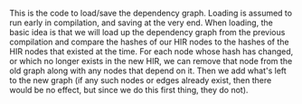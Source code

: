 This is the code to load/save the dependency graph. Loading is assumed
to run early in compilation, and saving at the very end. When loading,
the basic idea is that we will load up the dependency graph from the
previous compilation and compare the hashes of our HIR nodes to the
hashes of the HIR nodes that existed at the time. For each node whose
hash has changed, or which no longer exists in the new HIR, we can
remove that node from the old graph along with any nodes that depend
on it. Then we add what's left to the new graph (if any such nodes or
edges already exist, then there would be no effect, but since we do
this first thing, they do not).



